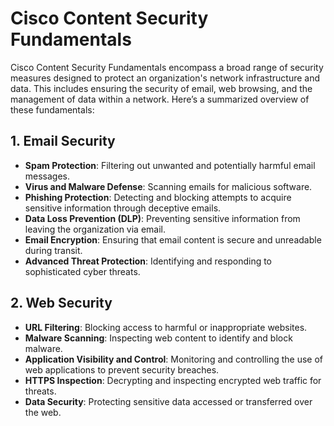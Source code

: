 # Cisco Content Security Fundamentals
Cisco Content Security Fundamentals encompass a broad range of security measures designed to protect an organization's network infrastructure and data. This includes ensuring the security of email, web browsing, and the management of data within a network. Here’s a summarized overview of these fundamentals:

## 1. Email Security
- **Spam Protection**: Filtering out unwanted and potentially harmful email messages.
- **Virus and Malware Defense**: Scanning emails for malicious software.
- **Phishing Protection**: Detecting and blocking attempts to acquire sensitive information through deceptive emails.
- **Data Loss Prevention (DLP)**: Preventing sensitive information from leaving the organization via email.
- **Email Encryption**: Ensuring that email content is secure and unreadable during transit.
- **Advanced Threat Protection**: Identifying and responding to sophisticated cyber threats.

## 2. Web Security
- **URL Filtering**: Blocking access to harmful or inappropriate websites.
- **Malware Scanning**: Inspecting web content to identify and block malware.
- **Application Visibility and Control**: Monitoring and controlling the use of web applications to prevent security breaches.
- **HTTPS Inspection**: Decrypting and inspecting encrypted web traffic for threats.
- **Data Security**: Protecting sensitive data accessed or transferred over the web.

